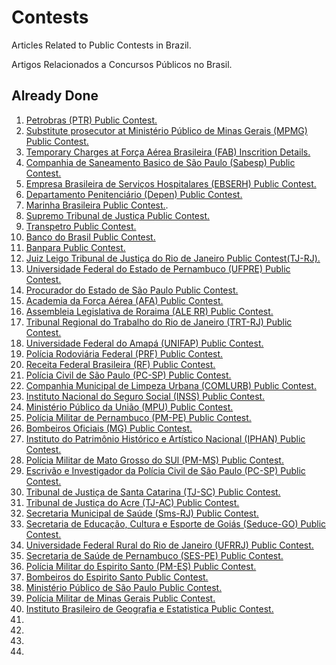 # Contests

Articles Related to Public Contests in Brazil.

Artigos Relacionados a Concursos Públicos no Brasil.

## Already Done

  1. [Petrobras (PTR) Public Contest.](https://github.com/GuilhermeBianeck/Concursos/blob/master/Petrobras_Concursos.md)
  2. [Substitute prosecutor at Ministério Público de Minas Gerais (MPMG) Public Contest.](https://github.com/GuilhermeBianeck/Concursos/blob/master/Promotor_Substituto.md)
  3. [Temporary Charges at Força Aérea Brasileira (FAB) Inscrition Details.](https://github.com/GuilhermeBianeck/Concursos/blob/master/FAB.md)
  4. [Companhia de Saneamento Basico de São Paulo (Sabesp) Public Contest.](https://github.com/GuilhermeBianeck/Concursos/blob/master/SABESP.md)
  5. [Empresa Brasileira de Serviços Hospitalares (EBSERH) Public Contest.](https://github.com/GuilhermeBianeck/Concursos/blob/master/EBSERH.md)
  6. [Departamento Penitenciário (Depen) Public Contest.](https://github.com/GuilhermeBianeck/Concursos/blob/master/DEPEN.md)
  7. [Marinha Brasileira Public Contest.](https://github.com/GuilhermeBianeck/Concursos/blob/master/MarinhaBrasileira.md).
  8. [Supremo Tribunal de Justiça Public Contest.](https://github.com/GuilhermeBianeck/Concursos/blob/master/Stj.md)
  9. [Transpetro Public Contest.](https://github.com/GuilhermeBianeck/Concursos/blob/master/TransPetro.md)
  10. [Banco do Brasil Public Contest.](https://github.com/GuilhermeBianeck/Concursos/blob/master/bb.md)
  11. [Banpara Public Contest.](https://github.com/GuilhermeBianeck/Concursos/blob/master/Banpara.md)
  12. [Juiz Leigo Tribunal de Justiça do Rio de Janeiro Public Contest(TJ-RJ).](https://github.com/GuilhermeBianeck/Concursos/blob/master/juizleigorj.md)
  13. [Universidade Federal do Estado de Pernambuco (UFPRE) Public Contest.](https://github.com/GuilhermeBianeck/Concursos/blob/master/ufrpe.md)
  14. [Procurador do Estado de São Paulo Public Contest.](https://github.com/GuilhermeBianeck/Concursos/blob/master/ProcuradorEstadoSP.md)
  15. [Academia da Força Aérea (AFA) Public Contest.](https://github.com/GuilhermeBianeck/Concursos/blob/master/AFA.md)
  16. [Assembleia Legislativa de Roraima (ALE RR) Public Contest.](https://github.com/GuilhermeBianeck/Concursos/blob/master/ALERR.md)
  17. [Tribunal Regional do Trabalho do Rio de Janeiro (TRT-RJ) Public Contest.](https://github.com/GuilhermeBianeck/Concursos/blob/master/TRT-RJ.md)
  18. [Universidade Federal do Amapá (UNIFAP) Public Contest.](https://github.com/GuilhermeBianeck/Concursos/blob/master/ProcuradorEstadoSP.md)
  19. [Polícia Rodoviária Federal (PRF) Public Contest.](https://github.com/GuilhermeBianeck/Concursos/blob/master/PRF.md)
  20. [Receita Federal Brasileira (RF) Public Contest.](https://github.com/GuilhermeBianeck/Concursos/blob/master/ReceitaFederal.md)
  21. [Polícia Civil de São Paulo (PC-SP) Public Contest.](https://github.com/GuilhermeBianeck/Concursos/blob/master/PC-SP.md)
  22. [Companhia Municipal de Limpeza Urbana (COMLURB) Public Contest.](https://github.com/GuilhermeBianeck/Concursos/blob/master/Comlurb.md)
  23. [Instituto Nacional do Seguro Social (INSS) Public Contest.](https://github.com/GuilhermeBianeck/Concursos/blob/master/INSS.md)
  24. [Ministério Público da União (MPU) Public Contest.](https://github.com/GuilhermeBianeck/Concursos/blob/master/MPU.md)
  25. [Polícia Militar de Pernambuco (PM-PE) Public Contest.](https://github.com/GuilhermeBianeck/Concursos/blob/master/PM-PE.md)
  26. [Bombeiros Oficiais (MG) Public Contest.](https://github.com/GuilhermeBianeck/Concursos/blob/master/BombeiroMG.md)
  27. [Instituto do Patrimônio Histórico e Artístico Nacional (IPHAN) Public Contest.](https://github.com/GuilhermeBianeck/Concursos/blob/master/IPHAN.md)
  28. [Polícia Militar de Mato Grosso do SUl (PM-MS) Public Contest.](https://github.com/GuilhermeBianeck/Concursos/blob/master/PMMS.md)
  29. [Escrivão e Investigador da Polícia Civil de São Paulo (PC-SP) Public Contest.](https://github.com/GuilhermeBianeck/Concursos/blob/master/PCSP2.md)
  30. [Tribunal de Justiça de Santa Catarina (TJ-SC) Public Contest.](https://github.com/GuilhermeBianeck/Concursos/blob/master/TjSc.md)
  31. [Tribunal de Justiça do Acre (TJ-AC) Public Contest.](https://github.com/GuilhermeBianeck/Concursos/blob/master/TJAC.md)
  32. [Secretaria Municipal de Saúde (Sms-RJ) Public Contest.](https://github.com/GuilhermeBianeck/Concursos/blob/master/smsrj.md)
  33. [Secretaria de Educação, Cultura e Esporte de Goiás  (Seduce-GO) Public Contest.](https://github.com/GuilhermeBianeck/Concursos/blob/master/SeduceGo.md)
  34. [Universidade Federal Rural do Rio de Janeiro (UFRRJ) Public Contest.](https://github.com/GuilhermeBianeck/Concursos/blob/master/Ufrrj.md)
  35. [Secretaria de Saúde de Pernambuco (SES-PE) Public Contest.](https://github.com/GuilhermeBianeck/Concursos/blob/master/SESPe.md)
  36. [Polícia Militar do Espirito Santo (PM-ES) Public Contest.](https://github.com/GuilhermeBianeck/Concursos/blob/master/PM-ES.md)
  37. [Bombeiros do Espirito Santo Public Contest.](https://github.com/GuilhermeBianeck/Concursos/blob/master/Bombeiros-ES.md)
  38. [Ministério Público de São Paulo Public Contest.](https://github.com/GuilhermeBianeck/Concursos/blob/master/MPSP.md)
  39. [Polícia Militar de Minas Gerais Public Contest.](https://github.com/GuilhermeBianeck/Concursos/blob/master/PMMG)
  40. [Instituto Brasileiro de Geografia e Estatistica Public Contest.](https://github.com/GuilhermeBianeck/Concursos/blob/master/IBGE.md)
  41.
  42.
  43.
  44.
  
  
  
  
  
  
  
  
